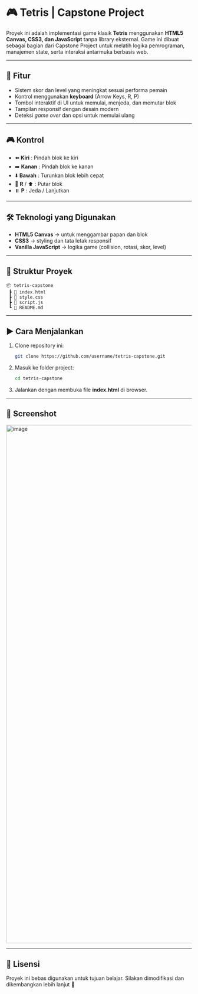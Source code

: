 # 🎮 Tetris | Capstone Project

Proyek ini adalah implementasi game klasik **Tetris** menggunakan **HTML5 Canvas, CSS3, dan JavaScript** tanpa library eksternal.
Game ini dibuat sebagai bagian dari Capstone Project untuk melatih logika pemrograman, manajemen state, serta interaksi antarmuka berbasis web.

---

## 🚀 Fitur

* Sistem skor dan level yang meningkat sesuai performa pemain
* Kontrol menggunakan **keyboard** (Arrow Keys, R, P)
* Tombol interaktif di UI untuk memulai, menjeda, dan memutar blok
* Tampilan responsif dengan desain modern
* Deteksi *game over* dan opsi untuk memulai ulang

---

## 🎮 Kontrol

* ⬅️ **Kiri** : Pindah blok ke kiri
* ➡️ **Kanan** : Pindah blok ke kanan
* ⬇️ **Bawah** : Turunkan blok lebih cepat
* 🔄 **R** / ⬆️ : Putar blok
* ⏸️ **P** : Jeda / Lanjutkan

---

## 🛠️ Teknologi yang Digunakan

* **HTML5 Canvas** → untuk menggambar papan dan blok
* **CSS3** → styling dan tata letak responsif
* **Vanilla JavaScript** → logika game (collision, rotasi, skor, level)

---

## 📂 Struktur Proyek

```
📦 tetris-capstone
 ┣ 📜 index.html
 ┣ 📜 style.css
 ┣ 📜 script.js
 ┗ 📜 README.md
```

---

## ▶️ Cara Menjalankan

1. Clone repository ini:
   ```bash
   git clone https://github.com/username/tetris-capstone.git
   ```
2. Masuk ke folder project:
   ```bash
   cd tetris-capstone
   ```
3. Jalankan dengan membuka file **index.html** di browser.

---

## 📸 Screenshot

<img width="2560" height="1405" alt="image" src="https://github.com/user-attachments/assets/239de84c-2f8f-41d4-a53b-f9ce0f8adb5a" />


---

## 📜 Lisensi

Proyek ini bebas digunakan untuk tujuan belajar.
Silakan dimodifikasi dan dikembangkan lebih lanjut 🚀
